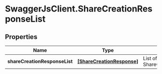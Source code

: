 # SwaggerJsClient.ShareCreationResponseList

## Properties
Name | Type | Description | Notes
------------ | ------------- | ------------- | -------------
**shareCreationResponseList** | [**[ShareCreationResponse]**](ShareCreationResponse.md) | List of ShareCreationResponse | [optional] 


